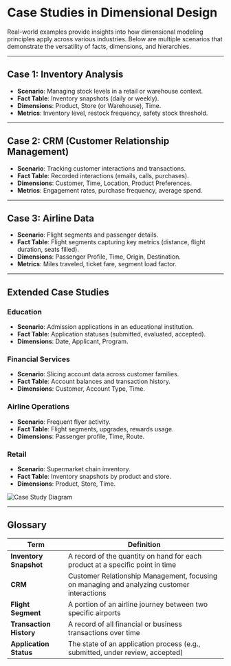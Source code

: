 # Case Studies in Dimensional Design

Real-world examples provide insights into how dimensional modeling principles apply across various industries. Below are multiple scenarios that demonstrate the versatility of facts, dimensions, and hierarchies.

---

## Case 1: Inventory Analysis
- **Scenario**: Managing stock levels in a retail or warehouse context.  
- **Fact Table**: Inventory snapshots (daily or weekly).  
- **Dimensions**: Product, Store (or Warehouse), Time.  
- **Metrics**: Inventory level, restock frequency, safety stock threshold.

---

## Case 2: CRM (Customer Relationship Management)
- **Scenario**: Tracking customer interactions and transactions.  
- **Fact Table**: Recorded interactions (emails, calls, purchases).  
- **Dimensions**: Customer, Time, Location, Product Preferences.  
- **Metrics**: Engagement rates, purchase frequency, average spend.

---

## Case 3: Airline Data
- **Scenario**: Flight segments and passenger details.  
- **Fact Table**: Flight segments capturing key metrics (distance, flight duration, seats filled).  
- **Dimensions**: Passenger Profile, Time, Origin, Destination.  
- **Metrics**: Miles traveled, ticket fare, segment load factor.

---

## Extended Case Studies

### Education
- **Scenario**: Admission applications in an educational institution.  
- **Fact Table**: Application statuses (submitted, evaluated, accepted).  
- **Dimensions**: Date, Applicant, Program.  

### Financial Services
- **Scenario**: Slicing account data across customer families.  
- **Fact Table**: Account balances and transaction history.  
- **Dimensions**: Customer, Account Type, Time.  

### Airline Operations
- **Scenario**: Frequent flyer activity.  
- **Fact Table**: Flight segments, upgrades, rewards usage.  
- **Dimensions**: Passenger profile, Time, Route.

### Retail
- **Scenario**: Supermarket chain inventory.  
- **Fact Table**: Inventory snapshots by product and store.  
- **Dimensions**: Product, Store, Time.

![Case Study Diagram](https://www.researchgate.net/publication/268459986/figure/fig2/AS:355587020869647@1461789960675/nfluenza-data-warehouse-use-case-diagram.png)

---

## Glossary

| **Term**                 | **Definition**                                                                                      |
|--------------------------|----------------------------------------------------------------------------------------------------|
| **Inventory Snapshot**   | A record of the quantity on hand for each product at a specific point in time                     |
| **CRM**                  | Customer Relationship Management, focusing on managing and analyzing customer interactions         |
| **Flight Segment**       | A portion of an airline journey between two specific airports                                     |
| **Transaction History**  | A record of all financial or business transactions over time                                      |
| **Application Status**   | The state of an application process (e.g., submitted, under review, accepted)                     |
